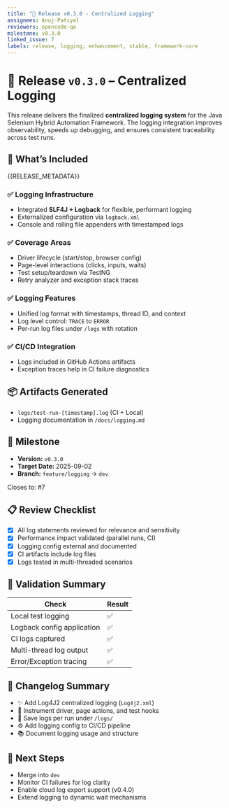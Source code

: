 ```yaml
---
title: "🚀 Release v0.3.0 - Centralized Logging"
assignees: Anuj-Patiyal
reviewers: opencode-qa
milestone: v0.3.0
linked_issue: 7
labels: release, logging, enhancement, stable, framework-core
---
```


# 🚀 Release `v0.3.0` – Centralized Logging

This release delivers the finalized **centralized logging system** for the Java Selenium Hybrid Automation Framework. The logging integration improves observability, speeds up debugging, and ensures consistent traceability across test runs.

## 📝 What’s Included
{{RELEASE_METADATA}}
### ✅ Logging Infrastructure
- Integrated **SLF4J + Logback** for flexible, performant logging
- Externalized configuration via `logback.xml`
- Console and rolling file appenders with timestamped logs

### ✅ Coverage Areas
- Driver lifecycle (start/stop, browser config)
- Page-level interactions (clicks, inputs, waits)
- Test setup/teardown via TestNG
- Retry analyzer and exception stack traces

### ✅ Logging Features
- Unified log format with timestamps, thread ID, and context
- Log level control: `TRACE` to `ERROR`
- Per-run log files under `/logs` with rotation

### ✅ CI/CD Integration
- Logs included in GitHub Actions artifacts
- Exception traces help in CI failure diagnostics

## 📦 Artifacts Generated
- `logs/test-run-[timestamp].log` (CI + Local)
- Logging documentation in `/docs/logging.md`

## 📅 Milestone
- **Version:** `v0.3.0`
- **Target Date:** 2025-09-02
- **Branch:** `feature/logging` → `dev`

Closes to: #7

## 📋 Review Checklist
- [x] All log statements reviewed for relevance and sensitivity
- [x] Performance impact validated (parallel runs, CI)
- [x] Logging config external and documented
- [x] CI artifacts include log files
- [x] Logs tested in multi-threaded scenarios

## 🧪 Validation Summary

| Check | Result |
|---------------------------|--------|
| Local test logging | ✅ |
| Logback config application | ✅ |
| CI logs captured | ✅ |
| Multi-thread log output | ✅ |
| Error/Exception tracing | ✅ |

## 🔄 Changelog Summary

- ✨ Add Log4J2 centralized logging (`Log4j2.xml`)
- 🧪 Instrument driver, page actions, and test hooks
- 📁 Save logs per run under `/logs/`
- ⚙️ Add logging config to CI/CD pipeline
- 📚 Document logging usage and structure

## 🚀 Next Steps
- Merge into `dev`
- Monitor CI failures for log clarity
- Enable cloud log export support (v0.4.0)
- Extend logging to dynamic wait mechanisms

